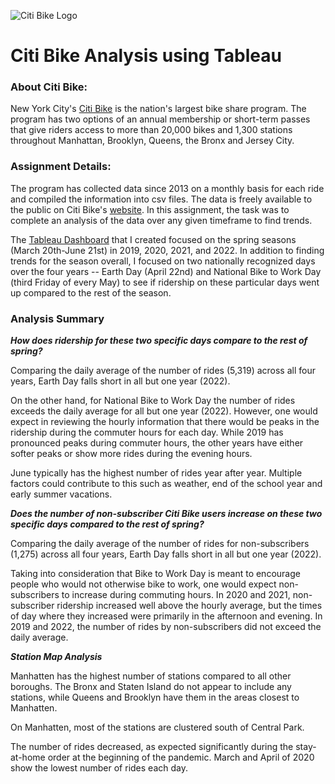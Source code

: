 <img
  src="https://d21xlh2maitm24.cloudfront.net/nyc/Citi-Bike-provided-by-Lyft-Positive-170x57px.svg?mtime=20201023151104"
  alt="Citi Bike Logo"
  style="display: inline-block; margin: 0 auto; max-width: 200px">

# Citi Bike Analysis using Tableau

### About Citi Bike:
New York City's [Citi Bike](https://citibikenyc.com/homepage) is the nation's largest bike share program. The program has two options of an annual membership or short-term passes that give riders access to more than 20,000 bikes and 1,300 stations throughout Manhattan, Brooklyn, Queens, the Bronx and Jersey City.

### Assignment Details:
The program has collected data since 2013 on a monthly basis for each ride and compiled the information into csv files. The data is freely available to the public on Citi Bike's [website](https://ride.citibikenyc.com/system-data). In this assignment, the task was to complete an analysis of the data over any given timeframe to find trends.

The [Tableau Dashboard](https://public.tableau.com/app/profile/kirsten.larson/viz/CitiBikeAnalysis_16668173964600/NYCSpringStory) that I created focused on the spring seasons (March 20th-June 21st) in 2019, 2020, 2021, and 2022. In addition to finding trends for the season overall, I focused on two nationally recognized days over the four years -- Earth Day (April 22nd) and National Bike to Work Day (third Friday of every May) to see if ridership on these particular days went up compared to the rest of the season.

### Analysis Summary
***How does ridership for these two specific days compare to the rest of spring?***

Comparing the daily average of the number of rides (5,319) across all four years, Earth Day falls short in all but one year (2022).

On the other hand, for National Bike to Work Day the number of rides exceeds the daily average for all but one year (2022). However, one would expect in reviewing the hourly information that there would be peaks in the ridership during the commuter hours for each day. While 2019 has pronounced peaks during commuter hours, the other years have either softer peaks or show more rides during the evening hours.

June typically has the highest number of rides year after year. Multiple factors could contribute to this such as weather, end of the school year and early summer vacations.

***Does the number of non-subscriber Citi Bike users increase on these two specific days compared to the rest of spring?***

Comparing the daily average of the number of rides for non-subscribers (1,275) across all four years, Earth Day falls short in all but one year (2022).

Taking into consideration that Bike to Work Day is meant to encourage people who would not otherwise bike to work, one would expect non-subscribers to increase during commuting hours. In 2020 and 2021, non-subscriber ridership increased well above the hourly average, but the times of day where they increased were primarily in the afternoon and evening. In 2019 and 2022, the number of rides by non-subscribers did not exceed the daily average.

***Station Map Analysis***

Manhatten has the highest number of stations compared to all other boroughs. The Bronx and Staten Island do not appear to include any stations, while Queens and Brooklyn have them in the areas closest to Manhatten.

On Manhatten, most of the stations are clustered south of Central Park.

The number of rides decreased, as expected significantly during the stay-at-home order at the beginning of the pandemic. March and April of 2020 show the lowest number of rides each day.